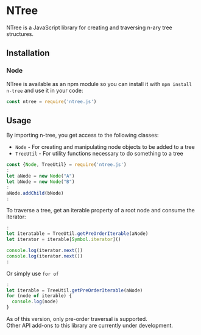 # NTree

NTree is a JavaScript library for creating and traversing n-ary tree structures.

## Installation

### Node

NTree is available as an npm module so you can install it with `npm install n-tree` and use it in your code:

```js
const ntree = require('ntree.js')
```

## Usage

By importing n-tree, you get access to the following classes:
- ```Node``` - For creating and manipulating node objects to be added to a tree
- ```TreeUtil``` - For utility functions necessary to do something to a tree

```js
const {Node, TreeUtil} = require('ntree.js')
:
let aNode = new Node("A")
let bNode = new Node("B")
:
aNode.addChild(bNode)
:
```

To traverse a tree, get an iterable property of a root node and consume the iterator:

```js
:
let iteratable = TreeUtil.getPreOrderIterable(aNode)
let iterator = iterable[Symbol.iterator]()

console.log(iterator.next())
console.log(iterator.next())
:
```

Or simply use ```for of```

```js
:
let iterable = TreeUtil.getPreOrderIterable(aNode)
for (node of iterable) {
  console.log(node)
}
```

As of this version, only pre-order traversal is supported.  
Other API add-ons to this library are currently under development.
